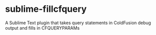 sublime-fillcfquery
===================

A Sublime Text plugin that takes query statements in ColdFusion debug output and fills in CFQUERYPARAMs